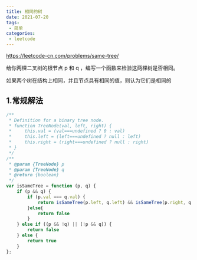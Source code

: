 ```yaml
---
title: 相同的树
date: 2021-07-20
tags:
 - 简单
categories:
 - leetcode
---
```


<https://leetcode-cn.com/problems/same-tree/>

给你两棵二叉树的根节点 p 和 q ，编写一个函数来检验这两棵树是否相同。

如果两个树在结构上相同，并且节点具有相同的值，则认为它们是相同的
## 1.常规解法
```js
/**
 * Definition for a binary tree node.
 * function TreeNode(val, left, right) {
 *     this.val = (val===undefined ? 0 : val)
 *     this.left = (left===undefined ? null : left)
 *     this.right = (right===undefined ? null : right)
 * }
 */
/**
 * @param {TreeNode} p
 * @param {TreeNode} q
 * @return {boolean}
 */
var isSameTree = function (p, q) {
    if (p && q) {
        if (p.val === q.val) {
            return isSameTree(p.left, q.left) && isSameTree(p.right, q.right)
        }else{
            return false
        }
    } else if ((p && !q) || (!p && q)) {
        return false
    } else {
        return true
    }
};
```
